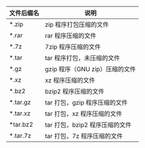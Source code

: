 #


文件后缀名|说明
--|--
*.zip |	zip 程序打包压缩的文件
*.rar|	rar 程序压缩的文件
*.7z|	7zip 程序压缩的文件
*.tar|	tar 程序打包，未压缩的文件
*.gz|	gzip 程序（GNU zip）压缩的文件
*.xz|	xz 程序压缩的文件
*.bz2|	bzip2 程序压缩的文件
*.tar.gz|	tar 打包，gzip 程序压缩的文件
*.tar.xz|	tar 打包，xz 程序压缩的文件
*tar.bz2|	tar 打包，bzip2 程序压缩的文件
*.tar.7z|	tar 打包，7z 程序压缩的文件
